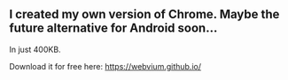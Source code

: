 ## I created my own version of Chrome. Maybe the future alternative for Android soon...

In just 400KB. 

Download it for free here: https://webvium.github.io/